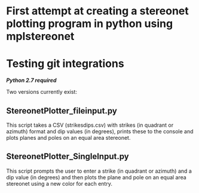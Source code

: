 # First attempt at creating a stereonet plotting program in python using mplstereonet
# Testing git integrations

**_Python 2.7 required_**

Two versions currently exist:
## StereonetPlotter_fileinput.py
This script takes a CSV (strikesdips.csv) with strikes (in quadrant or azimuth) format and dip values (in degrees), prints these to the console and plots planes and poles on an equal area stereonet.

## StereonetPlotter_SingleInput.py
This script prompts the user to enter a strike (in quadrant or azimuth) and a dip value (in degrees) and then plots the plane and pole on an equal area stereonet using a new color for each entry.
